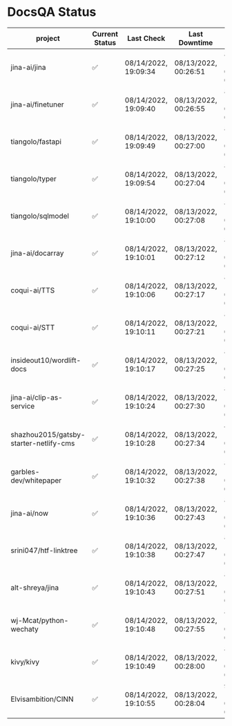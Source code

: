 # DocsQA Status

|               project                |Current Status|     Last Check     |   Last Downtime    |             % Uptime              |
|--------------------------------------|--------------|--------------------|--------------------|-----------------------------------|
|jina-ai/jina                          |✅            |08/14/2022, 19:09:34|08/13/2022, 00:26:51|83.729 (since 08/11/2022, 05:10:08)|
|jina-ai/finetuner                     |✅            |08/14/2022, 19:09:40|08/13/2022, 00:26:55|83.729 (since 08/11/2022, 05:10:08)|
|tiangolo/fastapi                      |✅            |08/14/2022, 19:09:49|08/13/2022, 00:27:00|83.732 (since 08/11/2022, 05:10:08)|
|tiangolo/typer                        |✅            |08/14/2022, 19:09:54|08/13/2022, 00:27:04|83.732 (since 08/11/2022, 05:10:08)|
|tiangolo/sqlmodel                     |✅            |08/14/2022, 19:10:00|08/13/2022, 00:27:08|83.731 (since 08/11/2022, 05:10:08)|
|jina-ai/docarray                      |✅            |08/14/2022, 19:10:01|08/13/2022, 00:27:12|83.726 (since 08/11/2022, 05:10:08)|
|coqui-ai/TTS                          |✅            |08/14/2022, 19:10:06|08/13/2022, 00:27:17|83.723 (since 08/11/2022, 05:10:08)|
|coqui-ai/STT                          |✅            |08/14/2022, 19:10:11|08/13/2022, 00:27:21|83.723 (since 08/11/2022, 05:10:08)|
|insideout10/wordlift-docs             |✅            |08/14/2022, 19:10:17|08/13/2022, 00:27:25|83.723 (since 08/11/2022, 05:10:08)|
|jina-ai/clip-as-service               |✅            |08/14/2022, 19:10:24|08/13/2022, 00:27:30|83.723 (since 08/11/2022, 05:10:08)|
|shazhou2015/gatsby-starter-netlify-cms|✅            |08/14/2022, 19:10:28|08/13/2022, 00:27:34|47.940 (since 08/11/2022, 05:10:08)|
|garbles-dev/whitepaper                |✅            |08/14/2022, 19:10:32|08/13/2022, 00:27:38|83.718 (since 08/11/2022, 05:10:08)|
|jina-ai/now                           |✅            |08/14/2022, 19:10:36|08/13/2022, 00:27:43|83.717 (since 08/11/2022, 05:10:08)|
|srini047/htf-linktree                 |✅            |08/14/2022, 19:10:38|08/13/2022, 00:27:47|83.714 (since 08/11/2022, 05:10:08)|
|alt-shreya/jina                       |✅            |08/14/2022, 19:10:43|08/13/2022, 00:27:51|83.711 (since 08/11/2022, 05:10:08)|
|wj-Mcat/python-wechaty                |✅            |08/14/2022, 19:10:48|08/13/2022, 00:27:55|83.711 (since 08/11/2022, 05:10:08)|
|kivy/kivy                             |✅            |08/14/2022, 19:10:49|08/13/2022, 00:28:00|83.706 (since 08/11/2022, 05:10:08)|
|Elvisambition/CINN                    |✅            |08/14/2022, 19:10:55|08/13/2022, 00:28:04|90.836 (since 08/11/2022, 05:10:08)|
